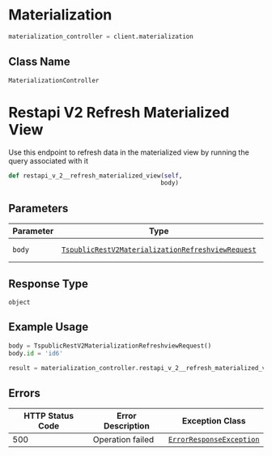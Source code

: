 # Materialization

```python
materialization_controller = client.materialization
```

## Class Name

`MaterializationController`


# Restapi V2 Refresh Materialized View

Use this endpoint to refresh data in the materialized view by running the query associated with it

```python
def restapi_v_2__refresh_materialized_view(self,
                                          body)
```

## Parameters

| Parameter | Type | Tags | Description |
|  --- | --- | --- | --- |
| `body` | [`TspublicRestV2MaterializationRefreshviewRequest`](../../doc/models/tspublic-rest-v2-materialization-refreshview-request.md) | Body, Required | - |

## Response Type

`object`

## Example Usage

```python
body = TspublicRestV2MaterializationRefreshviewRequest()
body.id = 'id6'

result = materialization_controller.restapi_v_2__refresh_materialized_view(body)
```

## Errors

| HTTP Status Code | Error Description | Exception Class |
|  --- | --- | --- |
| 500 | Operation failed | [`ErrorResponseException`](../../doc/models/error-response-exception.md) |


